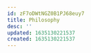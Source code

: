 ```yaml
---
id: zF7oDWtNGZ0B1PJ68euy7
title: Philosophy
desc: ''
updated: 1635130221537
created: 1635130221537
---
```


